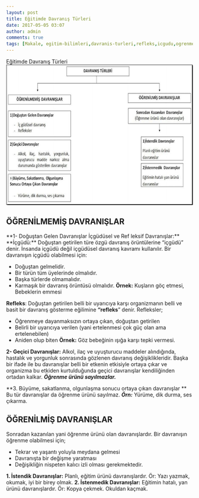 ```yaml
---
layout: post
title: Eğitimde Davranış Türleri
date: 2017-05-05 03:07
author: admin
comments: true
tags: [Makale, egitim-bilimleri,davranis-turleri,refleks,icgudu,ogrenme-psikolojisi,kpss]
---
```

Eğitimde Davranış Türleri
![enter image description here](dosyalar/2017/egiitimde-davranis-turleri.jpg)

<h2>ÖĞRENİLMEMİŞ DAVRANIŞLAR</h2>
 **1- Doğuştan Gelen Davranışlar İçgüdüsel ve Ref leksif Davranışlar:**
 **İçgüdü:** Doğuştan getirilen türe özgü davranış örüntülerine “içgüdü” denir. İnsanda içgüdü değil içgüdüsel davranış kavramı kullanılır. Bir davranışın içgüdü olabilmesi için:
 
 - Doğuştan gelmelidir.
 - Bir türün tüm üyelerinde olmalıdır.
 - Başka türlerde olmamalıdır.
 - Karmaşık bir davranış örüntüsü olmalıdır.
**Örnek:** Kuşların göç etmesi, Bebeklerin emmesi

**Refleks**: Doğuştan getirilen belli bir uyarıcıya karşı organizmanın belli ve basit bir davranış gösterme eğilimine **“refleks**” denir. Refleksler;

 - Öğrenmeye dayanmaksızın ortaya çıkan, doğuştan getirilen
 - Belirli bir uyarıcıya verilen (yani ertelenmesi çok güç olan ama ertelenebilen)
 - Aniden olup biten
**Örnek:** Göz bebeğinin ışığa karşı tepki vermesi.

**2- Geçici Davranışlar:**
Alkol, ilaç ve uyuşturucu maddeler alındığında, hastalık ve yorgunluk sonrasında gözlenen davranış değişiklikleridir. Başka bir ifade ile bu davranışlar belli bir etkenin etkisiyle ortaya çıkar ve organizma bu etkiden kurtulduğunda geçici davranışlar kendiliğinden ortadan kalkar. ***Öğrenme ürünü sayılmazlar.***

**3. Büyüme, sakatlanma, olgunlaşma sonucu ortaya çıkan davranışlar ** Bu tür davranışlar da öğrenme ürünü sayılmaz. ***Örn:*** Yürüme, dik durma, ses çıkarma.
<h2> ÖĞRENİLMİŞ DAVRANIŞLAR</h2>
Sonradan kazanılan yani öğrenme ürünü olan davranışlardır. Bir davranışın öğrenme olabilmesi için;

 - Tekrar ve yaşantı yoluyla meydana gelmesi
 - Davranışta bir değişme yaratması
 - Değişikliğin nispeten kalıcı izli olması gerekmektedir.

**1. İstendik Davranışlar:** 
Planlı, eğitim ürünü davranışlardır. Ör: Yazı yazmak, okumak, iyi bir birey olmak. 
**2. İstenmedik Davranışlar:** Eğitimin hatalı, yan ürünü davranışlardır. Ör: Kopya çekmek. Okuldan kaçmak.